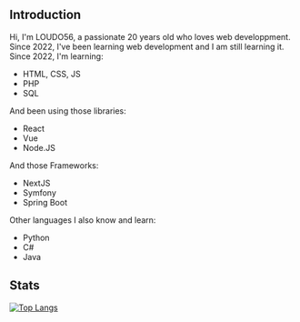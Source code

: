 ## Introduction

Hi, I'm LOUDO56, a passionate 20 years old who loves web developpment. Since 2022, I've been learning web development and I am still learning it.
Since 2022, I'm learning:
- HTML, CSS, JS
- PHP
- SQL

And been using those libraries:
- React
- Vue
- Node.JS

And those Frameworks:
- NextJS
- Symfony
- Spring Boot

Other languages I also know and learn:
- Python
- C#
- Java


## Stats

[![Top Langs](https://github-readme-stats.vercel.app/api/top-langs/?username=anuraghazra&theme=radical&layout=compact)](https://github.com/anuraghazra/github-readme-stats)
